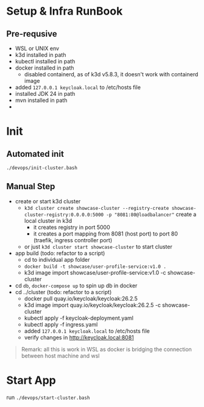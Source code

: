 # Setup & Infra RunBook
## Pre-requsive
- WSL or UNIX env
- k3d installed in path
- kubectl installed in path
- docker installed in path
  - disabled containerd, as of k3d v5.8.3, it doesn't work with containerd image 
- added `127.0.0.1 keycloak.local` to /etc/hosts file
- installed JDK 24 in path
- mvn installed in path
- 

# Init 
## Automated init 
`./devops/init-cluster.bash`

## Manual Step
- create or start k3d cluster
  - `k3d cluster create showcase-cluster --registry-create showcase-cluster-registry:0.0.0.0:5000 -p "8081:80@loadbalancer"` create a local cluster in k3d
    - it creates registry in port 5000
    - it creates a port mapping from 8081 (host port) to port 80 (traefik, ingress controller port)
  - or just `k3d cluster start showcase-cluster` to start cluster
- app build (todo: refactor to a script)
  - cd to individual app folder
  - `docker build -t showcase/user-profile-service:v1.0 .`
  - k3d image import showcase/user-profile-service:v1.0 -c showcase-cluster
- cd `db`, `docker-compose up` to spin up db in docker
- cd ../cluster (todo: refactor to a script)
  - docker pull quay.io/keycloak/keycloak:26.2.5
  - k3d image import quay.io/keycloak/keycloak:26.2.5 -c showcase-cluster
  - kubectl apply -f keycloak-deployment.yaml
  - kubectl apply -f ingress.yaml
  - added `127.0.0.1 keycloak.local` to /etc/hosts file
  - verify changes in http://keycloak.local:8081

> Remark: all this is work in WSL as docker is bridging the connection between host machine and wsl

# Start App
run `./devops/start-cluster.bash`